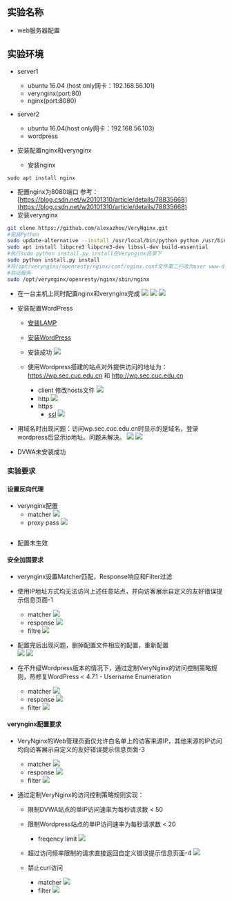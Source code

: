 ## 实验名称
- web服务器配置

## 实验环境
- server1
  - ubuntu 16.04 (host only网卡：192.168.56.101)
  - verynginx(port:80)
  - nginx(port:8080)
- server2
  - ubuntu 16.04(host only网卡：192.168.56.103)
  - wordpress

- 安装配置nginx和verynginx
  - 安装nginx
```
sudo apt install nginx
```
  - 配置nginx为8080端口
   参考：[https://blog.csdn.net/w20101310/article/details/78835668](https://blog.csdn.net/w20101310/article/details/78835668)
  - 安装verynginx
  ```bash
git clone https://github.com/alexazhou/VeryNginx.git
#安装Python
sudo update-alternative --install /usr/local/bin/python python /usr/bin/python3 10
sudo apt install libpcre3 libpcre3-dev libssl-dev build-essential
#执行sudo python install.py install在Verynginx目录下
sudo python install.py install
#将/opt/verynginx/openresty/nginx/conf/nginx.conf文件第二行改为user www-data
#启动服务
sudo /opt/verynginx/openresty/nginx/sbin/nginx
  ```
  - 在一台主机上同时配置nginx和verynginx完成
  ![](pic/3.png)
  ![](pic/vn.png)
  ![](pic/ng.png)

- 安装配置WordPress
  - [安装LAMP](https://www.digitalocean.com/community/tutorials/how-to-install-linux-apache-mysql-php-lamp-stack-on-ubuntu-16-04)

  - [安装WordPress](https://www.digitalocean.com/community/tutorials/how-to-install-wordpress-with-lamp-on-ubuntu-16-04)
  - 安装成功
  ![](pic/word.png)

  - 使用Wordpress搭建的站点对外提供访问的地址为： https://wp.sec.cuc.edu.cn 和 http://wp.sec.cuc.edu.cn
    - client 修改hosts文件
    ![](pic/hosts.png)
    - http
    ![](pic/word2.png)
    - https
      - [ssl](https://www.digitalocean.com/community/tutorials/how-to-create-a-self-signed-ssl-certificate-for-apache-in-ubuntu-16-04)
    ![](pic/w6.png)
 - 用域名时出现问题：访问wp.sec.cuc.edu.cn时显示的是域名，登录wordpress后显示ip地址。问题未解决。
 ![](pic/w5.png)
 ![](pic/w6.png)
  - DVWA未安装成功


### 实验要求
#### 设置反向代理
- verynginx配置
  - matcher
  ![](pic/v11.png)
  - proxy pass
  ![](pic/v2.png)

![]()
- 配置未生效

#### 安全加固要求
- verynginx设置Matcher匹配，Response响应和Filter过滤
- 使用IP地址方式均无法访问上述任意站点，并向访客展示自定义的友好错误提示信息页面-1
  - matcher
  ![](pic/v21.png)
  - response
  ![](pic/v22.png)
  - filtre
  ![](pic/v23.png)

 - 配置完后出现问题，删掉配置文件相应的配置，重新配置  
  ![](pic/v84.png)
  ![](pic/v35.png)
- 在不升级Wordpress版本的情况下，通过定制VeryNginx的访问控制策略规则，热修复WordPress < 4.7.1 - Username Enumeration
  - matcher
  ![](pic/v71.png)
  - response
  ![](pic/v72.png)
  - filter
  ![](pic/v73.png)

#### verynginx配置要求
- VeryNginx的Web管理页面仅允许白名单上的访客来源IP，其他来源的IP访问均向访客展示自定义的友好错误提示信息页面-3
  - matcher
  ![](pic/v31.png)
  - response
  ![](pic/v32.png)
  - filter
  ![](pic/v74.png)

- 通过定制VeryNginx的访问控制策略规则实现：
  - 限制DVWA站点的单IP访问速率为每秒请求数 < 50
  - 限制Wordpress站点的单IP访问速率为每秒请求数 < 20
    - freqency limit
    ![](pic/v65.png)
  - 超过访问频率限制的请求直接返回自定义错误提示信息页面-4
  ![](pic/v64.png)

  - 禁止curl访问
    - matcher
    ![](pic/v63.png)
    - filter
    ![](pic/v720.png)
